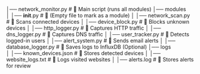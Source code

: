 
│── network_monitor.py            # 🔹 Main script (runs all modules)
│── modules\
│   │── __init__.py               # 🔹 (Empty file to mark as a module)
│   │── network_scan.py           # 🔹 Scans connected devices
│   │── device_block.py           # 🔹 Blocks unknown devices
│   │── http_logger.py            # 🔹 Captures HTTP traffic
│   │── dns_logger.py             # 🔹 Captures DNS traffic
│   │── user_tracker.py           # 🔹 Detects logged-in users
│   │── alert_system.py           # 🔹 Sends email alerts
│   │── database_logger.py        # 🔹 Saves logs to InfluxDB (Optional)
│── logs\
│   │── known_devices.json        # 🔹 Stores detected devices
│   │── website_logs.txt          # 🔹 Logs visited websites
│   │── alerts.log                # 🔹 Stores alerts for review
